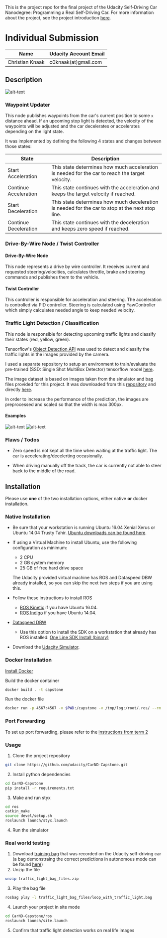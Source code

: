[//]: # (Image References)
[simulator]: ./doc/simulator.png
[sim_red_detected]: ./doc/sim_red_detected.png
[sim_green_detected]: ./doc/sim_green_detected.png


This is the project repo for the final project of the Udacity Self-Driving Car Nanodegree: Programming a Real Self-Driving Car. For more information about the project, see the project introduction [here](https://classroom.udacity.com/nanodegrees/nd013/parts/6047fe34-d93c-4f50-8336-b70ef10cb4b2/modules/e1a23b06-329a-4684-a717-ad476f0d8dff/lessons/462c933d-9f24-42d3-8bdc-a08a5fc866e4/concepts/5ab4b122-83e6-436d-850f-9f4d26627fd9).

# Individual Submission

Name 				| Udacity Account Email
---------------- | ---------------------
Christian Knaak | c0knaak(at)gmail.com


## Description

![alt-text][simulator]

### Waypoint Updater

This node publishes waypoints from the car's current position to some `x` distance ahead. If an upcoming stop light is detected, the velocity of the waypoints will be adjusted and the car decelerates or accelerates depending on the light state.

It was implemented by defining the following 4 states and changes between those states:

State 				| Description
---------------- | ---------------------
Start Acceleration | This state determines how much acceleration is needed for the car to reach the target velocity. 
Continue Acceleration | This state continues with the acceleration and keeps the target velocity if reached.
Start Deceleration	  | This state determines how much deceleration is needed for the car to stop at the next stop line.
Continue Deceleration | This state continues with the deceleration and keeps zero speed if reached.

### Drive-By-Wire Node / Twist Controller

#### Drive-By-Wire Node

This node represents a drive by wire controller. It receives current and requested steering/velocities, calculates throttle, brake and steering commands and publishes them to the vehicle.

#### Twist Controller

This controller is responsible for acceleration and steering. The acceleration is controlled via PID controller. Steering is calculated using YawController which simply calculates needed angle to keep needed velocity.

### Traffic Light Detection / Classification

This node is responsible for detecting upcoming traffic lights and classify their states (red, yellow, green).

Tensorflow's [Object Detection API](https://github.com/tensorflow/models/tree/master/research/object_detection) was used to detect and classify the traffic lights in the images provided by the camera.

I used a separate repository to setup an environment to train/evaluate the pre-trained (SSD: Single Shot MultiBox Detector) tensorflow model [here](https://github.com/mkoehnke/CarND-Capstone-TrafficLightDetection).

The image dataset is based on images taken from the simulator and bag files provided for this project. It was downloaded from this [repository](https://github.com/coldKnight/TrafficLight_Detection-TensorFlowAPI) and directly [here](https://drive.google.com/file/d/0B-Eiyn-CUQtxdUZWMkFfQzdObUE/view?usp=sharing).

In order to increase the performance of the prediction, the images are preprocessed and scaled so that the width is max 300px.

#### Examples

![alt-text][sim_green_detected]
![alt-text][sim_red_detected]

### Flaws / Todos

- Zero speed is not kept all the time when waiting at the traffic light. The car is accelerating/decelerting occasionally.

- When driving manually off the track, the car is currently not able to steer back to the middle of the road.

## Installation

Please use **one** of the two installation options, either native **or** docker installation.

### Native Installation

* Be sure that your workstation is running Ubuntu 16.04 Xenial Xerus or Ubuntu 14.04 Trusty Tahir. [Ubuntu downloads can be found here](https://www.ubuntu.com/download/desktop).
* If using a Virtual Machine to install Ubuntu, use the following configuration as minimum:
  * 2 CPU
  * 2 GB system memory
  * 25 GB of free hard drive space

  The Udacity provided virtual machine has ROS and Dataspeed DBW already installed, so you can skip the next two steps if you are using this.

* Follow these instructions to install ROS
  * [ROS Kinetic](http://wiki.ros.org/kinetic/Installation/Ubuntu) if you have Ubuntu 16.04.
  * [ROS Indigo](http://wiki.ros.org/indigo/Installation/Ubuntu) if you have Ubuntu 14.04.
* [Dataspeed DBW](https://bitbucket.org/DataspeedInc/dbw_mkz_ros)
  * Use this option to install the SDK on a workstation that already has ROS installed: [One Line SDK Install (binary)](https://bitbucket.org/DataspeedInc/dbw_mkz_ros/src/81e63fcc335d7b64139d7482017d6a97b405e250/ROS_SETUP.md?fileviewer=file-view-default)
* Download the [Udacity Simulator](https://github.com/udacity/CarND-Capstone/releases).

### Docker Installation
[Install Docker](https://docs.docker.com/engine/installation/)

Build the docker container
```bash
docker build . -t capstone
```

Run the docker file
```bash
docker run -p 4567:4567 -v $PWD:/capstone -v /tmp/log:/root/.ros/ --rm -it capstone
```

### Port Forwarding
To set up port forwarding, please refer to the [instructions from term 2](https://classroom.udacity.com/nanodegrees/nd013/parts/40f38239-66b6-46ec-ae68-03afd8a601c8/modules/0949fca6-b379-42af-a919-ee50aa304e6a/lessons/f758c44c-5e40-4e01-93b5-1a82aa4e044f/concepts/16cf4a78-4fc7-49e1-8621-3450ca938b77)

### Usage

1. Clone the project repository
```bash
git clone https://github.com/udacity/CarND-Capstone.git
```

2. Install python dependencies
```bash
cd CarND-Capstone
pip install -r requirements.txt
```
3. Make and run styx
```bash
cd ros
catkin_make
source devel/setup.sh
roslaunch launch/styx.launch
```
4. Run the simulator

### Real world testing
1. Download [training bag](https://drive.google.com/file/d/0B2_h37bMVw3iYkdJTlRSUlJIamM/view?usp=sharing) that was recorded on the Udacity self-driving car (a bag demonstraing the correct predictions in autonomous mode can be found [here](https://drive.google.com/open?id=0B2_h37bMVw3iT0ZEdlF4N01QbHc))
2. Unzip the file
```bash
unzip traffic_light_bag_files.zip
```
3. Play the bag file
```bash
rosbag play -l traffic_light_bag_files/loop_with_traffic_light.bag
```
4. Launch your project in site mode
```bash
cd CarND-Capstone/ros
roslaunch launch/site.launch
```
5. Confirm that traffic light detection works on real life images
